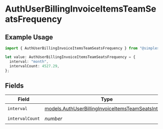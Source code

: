 # AuthUserBillingInvoiceItemsTeamSeatsFrequency

## Example Usage

```typescript
import { AuthUserBillingInvoiceItemsTeamSeatsFrequency } from "@simplesagar/vercel/models/authuser.js";

let value: AuthUserBillingInvoiceItemsTeamSeatsFrequency = {
  interval: "month",
  intervalCount: 4527.29,
};
```

## Fields

| Field                                                                                                            | Type                                                                                                             | Required                                                                                                         | Description                                                                                                      |
| ---------------------------------------------------------------------------------------------------------------- | ---------------------------------------------------------------------------------------------------------------- | ---------------------------------------------------------------------------------------------------------------- | ---------------------------------------------------------------------------------------------------------------- |
| `interval`                                                                                                       | [models.AuthUserBillingInvoiceItemsTeamSeatsInterval](../models/authuserbillinginvoiceitemsteamseatsinterval.md) | :heavy_check_mark:                                                                                               | N/A                                                                                                              |
| `intervalCount`                                                                                                  | *number*                                                                                                         | :heavy_check_mark:                                                                                               | N/A                                                                                                              |